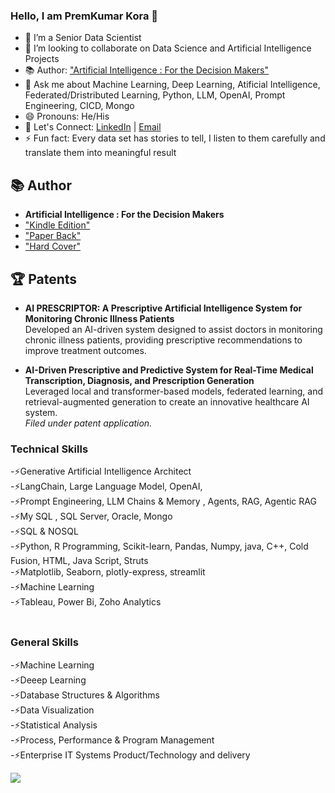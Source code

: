 ### Hello, I am PremKumar Kora 👋

- 🔭 I’m a Senior Data Scientist  
- 👯 I’m looking to collaborate on Data Science and Artificial Intelligence Projects
- 📚 Author: ["Artificial Intelligence : For the Decision Makers"]([https://link-to-your-book](https://www.amazon.co.uk/dp/B0DPFM1G72)) 
- 💬 Ask me about Machine Learning, Deep Learning, Atificial Intelligence, Federated/Dristributed Learning, Python, LLM, OpenAI, Prompt Engineering, CICD,  Mongo
- 😄 Pronouns: He/His
- 🔗 Let's Connect: [LinkedIn](https://www.linkedin.com/in/premkumarkora/) | [Email](mailto:premkumar.kora@gmail.com)
- ⚡ Fun fact: Every data set has stories to tell, I listen to them carefully and translate them into meaningful result


## 📚 Author 

- **Artificial Intelligence : For the Decision Makers**
- ["Kindle Edition"]([https://link-to-your-book](https://www.amazon.com/dp/B0DPFM1G72))
- ["Paper Back"]([https://link-to-your-book](https://www.amazon.com/dp/B0DPPVNDCY))
- ["Hard Cover"]([https://link-to-your-book](https://www.amazon.com/dp/B0DPQ457NK))
  
## 🏆 Patents

- **AI PRESCRIPTOR: A Prescriptive Artificial Intelligence System for Monitoring Chronic Illness Patients**  
  Developed an AI-driven system designed to assist doctors in monitoring chronic illness patients, providing prescriptive recommendations to improve treatment outcomes.  

- **AI-Driven Prescriptive and Predictive System for Real-Time Medical Transcription, Diagnosis, and Prescription Generation**  
  Leveraged local and transformer-based models, federated learning, and retrieval-augmented generation to create an innovative healthcare AI system.  
  *Filed under patent application.* 




### Technical Skills
-⚡Generative Artificial Intelligence Architect <br>
-⚡LangChain, Large Language Model, OpenAI, <br>
-⚡Prompt Engineering, LLM Chains & Memory , Agents, RAG, Agentic RAG<br>
-⚡My SQL , SQL Server, Oracle, Mongo<br>
-⚡SQL & NOSQL <br>
-⚡Python, R Programming, Scikit-learn, Pandas, Numpy, java, C++, Cold Fusion, HTML, Java Script, Struts<br>
-⚡Matplotlib, Seaborn, plotly-express, streamlit<br>
-⚡Machine Learning<br>
-⚡Tableau, Power Bi, Zoho Analytics <br><br>

### General Skills

-⚡Machine Learning<br>
-⚡Deeep Learning<br>
-⚡Database Structures & Algorithms<br>
-⚡Data Visualization<br>
-⚡Statistical Analysis<br>
-⚡Process, Performance & Program Management<br>
-⚡Enterprise IT Systems Product/Technology and delivery <br>



<img src="https://github-readme-stats.vercel.app/api?username=premkumarkora&show_icons=true&theme=radical">



